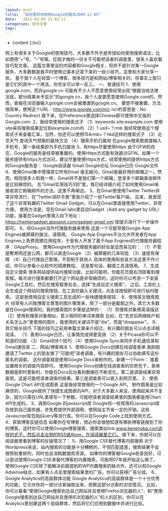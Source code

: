 ```yaml
---
layout: post
title:  "如何更好地使用Google的服务2009-11-05"
date:   2011-03-09 12:01:11
categories: 技术文章
tags:
---
```


* content
{:toc}

网上有很多关于Google的使用技巧，大多数不外乎是传授如何使用搜索语法，比如使用“+”号、“-”号等。在刚才做的一份关于可能吧读者的调查里，很多人喜欢看技巧型文章。 这篇文章里说的内容都和Google相关，但并不是针对某一Google服务，大多数都是我平时使用记事本记录下来的一些小技巧，这里和大家分享一些。 基于我个人在经营一个博客，很多技巧是和网站/博客相关的，但事实上那只是它们的其中一个用法，你完全可以举一反三。 一、普通技巧 1、使用google.com，而非google.cn 可能有不少人不愿意使用经常出现“根据当地法律法规，部分结果未予显示”的google.cn，我个人是更愿意使用Google.com的，然而，直接在浏览器输入google.com会被重置到google.cn。 要想不被重置，方法很简单，使用这个URL：http://www.google.com/ncr ncr的意思是：No Country Redirect 接下来，在Preference里选择Chinese即可使用中文版的Google.com. 2、我经常使用的搜索式子 （1）keywords site:example.com 使用site来将搜索结果定位到example.com内 （2）1 usd=？rmb 我经常使用这个搜索式子来查看汇率，当然，你还可以使用154rmb=？hkd这样的搜索式子 （3）北京天气 查询天气预报的最快方法 （4）搜索手机归属地 在google搜索框直接输入手机号，第一条结果即为手机归属地 3、有https尽量使用https 由于GFW的存在，Google的服务是经常被重置的。使用Https方式能有效避过GFW。如果一个服务提供有https方式访问，建议尽量使用https方式，经常使用的提供https方式的Google服务是：   Google阅读器 Gmail Google论坛 Google日历 Google文件 4、使用Gmail集中管理其它所有Email 毫无疑问，Gmail是最好用的邮箱之一。然而，相信很多人和我一样，Gmail并不是我们第一个邮箱，登录多个邮箱查收邮件是比较麻烦的。 在“Gmail实用技巧3则”里，我已经详细介绍了如何使用Gmail来接收其它邮箱邮件的方法，这里不再阐述。 5、在Gmail里使用Twitter Twitter非常非常流行，在“Twitter进阶手册”里我介绍了一些Twitter客户端， 后来，我发现了这个非常有趣的Twitter Gmail Gadget，可以在Gmail里直接使用Twitter，非常方便。 使用方法是，现在Gmail labs里启动Gadget（Add any gadget by URL）功能，接着在Gadget里填入如下地址： https://twittergadget.appspot.com/gadget-gmail.xml 按提示进行下一步操作即可。 6、将Google当作代理服务器来使用 这是一个可能导致Google App Engines被屏蔽的做法，请慎用。 Google App Engines平台允许开发者在App Engines上免费搭建应用程序，于是有人开发了基于App Engines的代理服务器程序：GAppProxy。 使用Google作为代理服务器的好处是显而易见的： （1）不管是教育网还是公网，都可以直连Google （2）被屏蔽的几率较低 （3）速度有保障 （4）自己代理自己管理，不受制于其他人 具体的使用和安装方法这里不作介绍，你可以参看小众软件的搭建教程。 还是那句话，翻墙工具请慎用。 7、生成自定义搜索 很多网站提供站内搜索功能，比如可能吧，你能在页面右顶部看到搜索框。每次进行搜索都要打开这个网站是非常麻烦的，这时你可以考虑一下安装Google工具栏，然后在搜索框里右击，选择“生成自定义搜索”。 之后，工具栏上会生成这个网站的搜索按钮，在工具栏输入关键词，点击该按钮即可进行站内搜索。 这是我使用自定义搜索工具生成的一些快捷搜索按钮： 8、使用英文搜索图片 经常有人问我博客文章里的图片哪里来，除了一部分是截图之外，其它大多数是在Google搜索的。我的搜索图片步骤是这样的： （1）将搜索对象用英语描述 （2）使用和搜索对象相似、意义相同的单词来搜索 比如，在“去世后网络帐户和关系怎么办”里使用的图片，我使用的关键词不是“die”，而是“disappear”。 9、其它相关技巧 下面的技巧之前用单篇文章来介绍过，有兴趣的朋友可以点击详细阅读。 （1）善用Google日历，让事情完成得更高效 （2）关于Picasa你可以不知道的功能 （3）Gmail的8个技巧 （4）使用Google Sync来同步手机通信录和Gmail通信录 二、网站/博客相关 1、使用Google Docs创建在线调查表单 我刚刚邀请了Twitter上的朋友做了“可能吧”读者调查，有兴趣的朋友可以协助填写这份匿名的调查。 这份调查就是使用Google Docs来制作的。新建一个Form： 接着设置相关的调查内容即可。 使用Google Docs创建在线调查表的优势在于，表单数据是即时更新的，你能在Docs后台看到数据在不断变化，第二是调查结果非常直观，这是可能吧读者调查的结果。第三是调查表可以嵌入到网页里。 2、使用Google Chart API生成图表 这是我经常使用的一个Google API。 制作图表是比较麻烦的，Google提供了快捷生成图表的API，对于大多数人来说，使用起来并不复杂，因为只需在URL里填写一下参数。可能吧读者调查结果里的图表都是用Chart API生成的。 3、调用Google 的javascript库 Google将一些常用的Javascript库存放到自己服务器，并免费提供外部调用，使网站主节省一定的开销。这些Javascript库包括jQuery等流行库。你可以在Google Code上找到使用方式。 4、获取博客反链信息 如果你在写博客，想必你会很想知道有哪些博客链接到了你的博客。这时你可以使用Google博客搜索，搜索类似link:www.kenengba.com这样的式子，然后点击左侧的RSS或Atom，在阅读器里它们。 接下来，你就可以在阅读器里看到博客的反链情况了： 5、用Google CSE替代博客内部搜索 对于Wordpress来说，站内搜索的功能是十分糟糕的，不但匹配度差，搜索结果不会按照权重排列，同时也会消耗数据库资源。 如果你的博客被Google收录良好，可以尝试使用Google CSE来替代博客的内置搜索，可能吧07年就开始这么做了。 使用Google CSE除了能解决前面提到的WP内置搜索的缺点外，还可以和Google Adsense结合，如果有人点击里搜索结果里的广告，你可以获得广告分成。 6、Google Analytics的高级群体功能 Google Analytics的高级群体是一个十分优秀的功能，它允许你将一部分访客抽取出来，观察这部分访客的浏览情况。 比如，你可以看看“使用Google搜索到达自己网站并且使用Firefox浏览器的人”，和“使用Google搜索到达自己网站并且使用IE浏览器的人”的人的区别，你可以在Analytics里创建这两个高级群体，然后将它们应用到数据中并进行比较。
        
